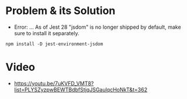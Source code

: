 # Problem & its Solution
- Error: ...
As of Jest 28 "jsdom" is no longer shipped by default, make sure to install it separately.

`npm install -D jest-environment-jsdom`


# Video
- https://youtu.be/7uKVFD_VMT8?list=PLYSZyzpwBEWTBdbfStjqJSGaulqcHoNkT&t=362